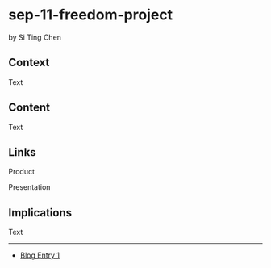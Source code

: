 # sep-11-freedom-project
by Si Ting Chen

## Context
Text

## Content
Text

## Links

Product

Presentation

## Implications
Text

---

* [Blog Entry 1](entries/entry01.md)
